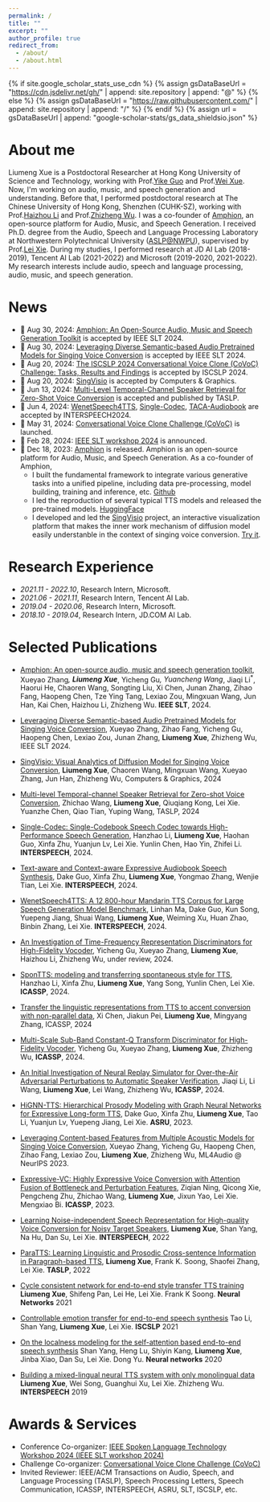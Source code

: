```yaml
---
permalink: /
title: ""
excerpt: ""
author_profile: true
redirect_from: 
  - /about/
  - /about.html
---
```


{% if site.google_scholar_stats_use_cdn %}
{% assign gsDataBaseUrl = "https://cdn.jsdelivr.net/gh/" | append: site.repository | append: "@" %}
{% else %}
{% assign gsDataBaseUrl = "https://raw.githubusercontent.com/" | append: site.repository | append: "/" %}
{% endif %}
{% assign url = gsDataBaseUrl | append: "google-scholar-stats/gs_data_shieldsio.json" %}



# About me
<span class='anchor' id='about-me'></span>

Liumeng Xue is a Postdoctoral Researcher at Hong Kong University of Science and Technology, working with Prof.[Yike Guo](https://cse.hkust.edu.hk/admin/people/faculty/profile/yikeguo) and Prof.[Wei Xue](http://wei-xue.com/). Now, I'm working on audio, music, and speech generation and understanding.
Before that, I performed postdoctoral research at The Chinese University of Hong Kong, Shenzhen (CUHK-SZ), working with Prof.[Haizhou Li](https://colips.org/~eleliha/) and Prof.[Zhizheng Wu](https://drwuz.com/). I was a co-founder of [Amphion](https://github.com/open-mmlab/Amphion), an open-source platform for Audio, Music, and Speech Generation.
I received Ph.D. degree from the Audio, Speech and Language Processing Laboratory at Northwestern Polytechnical University ([ASLP@NWPU](http://www.npu-aslp.org/english)), supervised by Prof.[Lei Xie](http://www.nwpu-aslp.org/lxie/). During my studies, I performed research at JD AI Lab (2018-2019), Tencent AI Lab (2021-2022) and Microsoft (2019-2020, 2021-2022). 
My research interests include audio, speech and language processing, audio, music, and speech generation.


# News
<span class='anchor' id='news'></span>
- 🎉 Aug 30, 2024: [Amphion: An Open-Source Audio, Music and Speech Generation Toolkit](https://arxiv.org/abs/2412.09911) is accepted by IEEE SLT 2024.
- 🎉 Aug 30, 2024: [Leveraging Diverse Semantic-based Audio Pretrained Models for Singing Voice Conversion](https://arxiv.org/abs/2310.11160) is accepted by IEEE SLT 2024.
- 🎉 Aug 20, 2024: [The ISCSLP 2024 Conversational Voice Clone (CoVoC) Challenge: Tasks, Results and Findings](https://arxiv.org/abs/2411.00064) is accepted by ISCSLP 2024.
- 🎉 Aug 20, 2024: [SingVisio](https://arxiv.org/abs/2402.12660) is accepted by Computers & Graphics.
- 🎉 Jun 13, 2024: [Multi-Level Temporal-Channel Speaker Retrieval for Zero-Shot Voice Conversion](https://ieeexplore.ieee.org/abstract/document/10542423) is accepted and published by TASLP.
- 🎉 Jun 4, 2024: [WenetSpeech4TTS](https://arxiv.org/abs/2406.05763), [Single-Codec](https://www.arxiv.org/abs/2406.07422), [TACA-Audiobook](https://arxiv.org/abs/2406.05672) are accepted by INTERSPEECH2024.
- 🎉 May 31, 2024: [Conversational Voice Clone Challenge (CoVoC)](https://www.magicdatatech.com/iscslp-2024) is launched.
- 🎉 Feb 28, 2024: [IEEE SLT workshop 2024](https://2024.ieeeslt.org) is announced.
- 🎉 Dec 18, 2023: [Amphion](https://arxiv.org/abs/2312.09911) is released. Amphion is an open-source platform for Audio, Music, and Speech Generation. As a co-founder of Amphion,
  - I built the fundamental framework to integrate various generative tasks into a unified pipeline, including data pre-processing, model building, training and inference, etc. [Github]((https://github.com/open-mmlab/Amphion))
  - I led the reproduction of several typical TTS models and released the pre-trained models. [HuggingFace](https://huggingface.co/amphion)
  - I developed and led the [SingVisio](https://arxiv.org/abs/2402.12660) project, an interactive visualization platform that makes the inner work mechanism of diffusion model easily understanble in the context of singing voice conversion. [Try it](https://dsvc.openmmlab.org.cn/).
<!-- - 🎉 Aug 27, 2023: [IEEE SLT workshop 2024 proposals] is accepted.  -->



<!-- - [Multi-Scale Sub-Band Constant-Q Transform Discriminator for High-Fidelity Vocoder](https://arxiv.org/pdf/2311.14957.pdf) accepted by ICASSP2024, also integrated in [Amphion](https://github.com/open-mmlab/Amphion) 
- [SponTTS: modeling and transferring spontaneous style for TTS](https://arxiv.org/pdf/2311.07179.pdf) accepted by ICASSP2024.
- [Leveraging Content-based Features from Multiple Acoustic Models for Singing Voice Conversion](https://arxiv.org/pdf/2310.11160.pdf) accepted by ML4Audio @ NeurIPS 2023.
- [HiGNN-TTS: Hierarchical Prosody Modeling with Graph Neural Networks for Expressive Long-form TTS](https://arxiv.org/pdf/2309.13907.pdf)  accepted by ASRU2023.
 -->



<!-- # 📜 Research Area
<table style="border-collapse: collapse; border: none;">
  <tr style="border: none;">
    <td style="border: none;"> <font color="#0b5394"> Audio-Visual Speech Processing </font>: <BR>&nbsp;&nbsp; Audio-visual speech recognition; Sound Source localization</td>
    <td style="border: none;"> <font color="#0b5394"> Video Synthesize </font>: <BR>&nbsp;&nbsp; Talking Face Generation </td>
  </tr>
</table> -->


# Research Experience
<span class='anchor' id='research_experience'></span>

- *2021.11 - 2022.10*, Research Intern, Microsoft.
- *2021.06 - 2021.11*, Research Intern, Tencent AI Lab.
- *2019.04 - 2020.06*, Research Intern, Microsoft.
- *2018.10 - 2019.04*, Research Intern, JD.COM AI Lab.


# Selected Publications
<span class='anchor' id='publication'></span>

- [Amphion: An open-source audio, music and speech generation toolkit](https://arxiv.org/abs/2312.09911), Xueyao Zhang<sup>*</sup>, **Liumeng Xue**<sup>*</sup>, Yicheng Gu<sup>*</sup>, Yuancheng Wang<sup>*</sup>, Jiaqi Li<sup>*</sup>, Haorui He, Chaoren Wang, Songting Liu, Xi Chen, Junan Zhang, Zihao Fang, Haopeng Chen, Tze Ying Tang, Lexiao Zou, Mingxuan Wang, Jun Han, Kai Chen, Haizhou Li, Zhizheng Wu. **IEEE SLT**, 2024.

- [Leveraging Diverse Semantic-based Audio Pretrained Models for Singing Voice Conversion](https://arxiv.org/abs/2310.11160), Xueyao Zhang, Zihao Fang, Yicheng Gu, Haopeng Chen, Lexiao Zou, Junan Zhang, **Liumeng Xue**, Zhizheng Wu, IEEE SLT 2024.

- [SingVisio: Visual Analytics of Diffusion Model for Singing Voice Conversion](https://www.sciencedirect.com/science/article/abs/pii/S0097849324001936), **Liumeng Xue**, Chaoren Wang, Mingxuan Wang, Xueyao Zhang, Jun Han, Zhizheng Wu, Computers & Graphics, 2024

- [Multi-level Temporal-channel Speaker Retrieval for Zero-shot Voice Conversion](https://arxiv.org/abs/2305.07204v2), Zhichao Wang, **Liumeng Xue**, Qiuqiang Kong, Lei Xie. Yuanzhe Chen, Qiao Tian, Yuping Wang, TASLP, 2024

- [Single-Codec: Single-Codebook Speech Codec towards High-Performance Speech Generation](https://www.arxiv.org/abs/2406.07422), Hanzhao Li, **Liumeng Xue**, Haohan Guo, Xinfa Zhu, Yuanjun Lv, Lei Xie. Yunlin Chen, Hao Yin, Zhifei Li.  **INTERSPEECH**, 2024.
  
- [Text-aware and Context-aware Expressive Audiobook Speech Synthesis](https://arxiv.org/abs/2406.05672), Dake Guo, Xinfa Zhu, **Liumeng Xue**, Yongmao Zhang, Wenjie Tian, Lei Xie. **INTERSPEECH**, 2024.

- [WenetSpeech4TTS: A 12,800-hour Mandarin TTS Corpus for Large Speech Generation Model Benchmark](https://arxiv.org/abs/2406.05763), Linhan Ma, Dake Guo, Kun Song, Yuepeng Jiang, Shuai Wang, **Liumeng Xue**, Weiming Xu, Huan Zhao, Binbin Zhang, Lei Xie.  **INTERSPEECH**, 2024.

- [An Investigation of Time-Frequency Representation Discriminators for High-Fidelity Vocoder](https://arxiv.org/pdf/2404.17161), Yicheng Gu, Xueyao Zhang, **Liumeng Xue**, Haizhou Li, Zhizheng Wu, under review, 2024.

- [SponTTS: modeling and transferring spontaneous style for TTS](https://arxiv.org/pdf/2311.07179.pdf), Hanzhao Li, Xinfa Zhu, **Liumeng Xue**, Yang Song, Yunlin Chen, Lei Xie. **ICASSP**, 2024.

- [Transfer the linguistic representations from TTS to accent conversion with non-parallel data](https://arxiv.org/abs/2305.07204v2), Xi Chen, Jiakun Pei, **Liumeng Xue**, Mingyang Zhang, ICASSP, 2024

- [Multi-Scale Sub-Band Constant-Q Transform Discriminator for High-Fidelity Vocoder](https://arxiv.org/pdf/2311.14957.pdf), Yicheng Gu, Xueyao Zhang, **Liumeng Xue**, Zhizheng Wu, **ICASSP**, 2024.

- [An Initial Investigation of Neural Replay Simulator for Over-the-Air Adversarial Perturbations to Automatic Speaker Verification](https://arxiv.org/pdf/2310.05354.pdf), Jiaqi Li, Li Wang, **Liumeng Xue**, Lei Wang, Zhizheng Wu, **ICASSP**, 2024.

- [HiGNN-TTS: Hierarchical Prosody Modeling with Graph Neural Networks for Expressive Long-form TTS](https://arxiv.org/pdf/2309.13907.pdf), Dake Guo, Xinfa Zhu, **Liumeng Xue**, Tao Li, Yuanjun Lv, Yuepeng Jiang, Lei Xie. **ASRU**, 2023.

- [Leveraging Content-based Features from Multiple Acoustic Models for Singing Voice Conversion](https://arxiv.org/pdf/2310.11160.pdf), Xueyao Zhang, Yicheng Gu, Haopeng Chen, Zihao Fang, Lexiao Zou, **Liumeng Xue**, Zhizheng Wu, ML4Audio @ NeurIPS 2023. 

- [Expressive-VC: Highly Expressive Voice Conversion with Attention Fusion of Bottleneck and Perturbation Features](https://ieeexplore.ieee.org/abstract/document/10096057), Ziqian Ning, Qicong Xie, Pengcheng Zhu, Zhichao Wang, **Liumeng Xue**, Jixun Yao, Lei Xie. Mengxiao Bi. **ICASSP**, 2023.


- [Learning Noise-independent Speech Representation for High-quality Voice Conversion for Noisy Target Speakers](https://arxiv.org/abs/2207.00756), **Liumeng Xue**, Shan Yang, Na Hu, Dan Su, Lei Xie. **INTERSPEECH**, 2022

- [ParaTTS: Learning Linguistic and Prosodic Cross-sentence Information in Paragraph-based TTS](https://arxiv.org/pdf/2209.06484.pdf), **Liumeng Xue**, Frank K. Soong, Shaofei Zhang, Lei Xie. **TASLP**, 2022

<!-- **2021** -->
- [Cycle consistent network for end-to-end style transfer TTS training](https://europepmc.org/article/med/33780874) **Liumeng Xue**, Shifeng Pan, Lei He, Lei Xie. Frank K Soong. **Neural Networks** 2021

- [Controllable emotion transfer for end-to-end speech synthesis](https://ieeexplore.ieee.org/abstract/document/9362069/) Tao Li, Shan Yang, **Liumeng Xue**, Lei Xie. **ISCSLP** 2021

<!-- **2020** -->
- [On the localness modeling for the self-attention based end-to-end speech synthesis](https://europepmc.org/article/med/32088566) Shan Yang, Heng Lu, Shiyin Kang, **Liumeng Xue**, Jinba Xiao, Dan Su, Lei Xie. Dong Yu. **Neural networks** 2020

<!-- **2009** -->
- [Building a mixed-lingual neural TTS system with only monolingual data](https://www.isca-speech.org/archive/interspeech_2019/xue19_interspeech.html) **Liumeng Xue**, Wei Song, Guanghui Xu, Lei Xie. Zhizheng Wu. **INTERSPEECH** 2019
# Awards & Services
<span class='anchor' id='others'></span>
- Conference Co-organizer: [IEEE Spoken Language Technology Workshop 2024 (IEEE SLT workshop 2024)](https://2024.ieeeslt.org/)
- Challenge Co-organizer: [Conversational Voice Clone Challenge (CoVoC)](https://www.magicdatatech.com/iscslp-2024) 
- Invited Reviewer: IEEE/ACM Transactions on Audio, Speech, and Language Processing (TASLP), Speech Processing Letters, Speech Communication, ICASSP, INTERSPEECH, ASRU, SLT, ISCSLP, etc.



